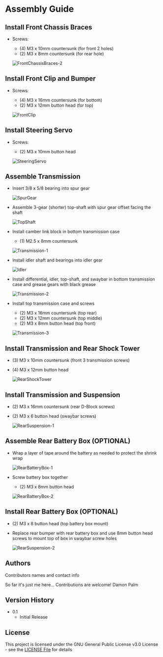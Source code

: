 # Assembly Guide

## Install Front Chassis Braces
* Screws:
    * (4) M3 x 10mm countersunk (for front 2 holes)
    * (2) M3 x 8mm countersunk (for rear hole)

    ![FrontChassisBraces-2](./Images/FrontChassisBraces-2.jpg)

## Install Front Clip and Bumper
* Screws:
    * (4) M3 x 16mm countersunk (for bottom)
    * (2) M3 x 12mm button head (for top)

    ![FrontClip](./Images/FrontClip.jpg)

## Install Steering Servo
* Screws:
    * (2) M3 x 10mm button head

    ![SteeringServo](./Images/SteeringServo.jpg)

## Assemble Transmission
* Insert 3/8 x 5/8 bearing into spur gear

  ![SpurGear](./Images/SpurGear.jpg)
* Assemble 3-gear (shorter) top-shaft with spur gear offset facing the shaft

  ![TopShaft](./Images/TopShaft.jpg)
* Install camber link block in bottom transmission case 
  * (1) M2.5 x 8mm countersunk

  ![Transmission-1](./Images/Transmission-1.jpg)
* Install idler shaft and bearings into idler gear

  ![Idler](./Images/Idler.jpg)
* Install differential, idler, top-shaft, and swaybar in bottom transmission case and grease gears with black grease

  ![Transmission-2](./Images/Transmission-2.jpg)
* Install top transmission case and screws
  * (2) M3 x 16mm countersunk (top rear)
  * (2) M3 x 12mm countersunk (top middle)
  * (2) M3 x 8mm button head (top front)

  ![Transmission-3](./Images/Transmission-3.jpg)

## Install Transmission and Rear Shock Tower
  * (3) M3 x 10mm countersunk (front 3 transmission screws)
  * (4) M3 x 12mm button head
    
    ![RearShockTower](./Images/RearShockTower.jpg)

## Install Transmission and Suspension    
  * (2) M3 x 16mm countersunk (rear D-Block screws)
  * (2) M3 x 6 button head (swaybar screws)

    ![RearSuspension-1](./Images/RearSuspension-1.jpg)


## Assemble Rear Battery Box (OPTIONAL)
* Wrap a layer of tape around the battery as needed to protect the shrink wrap

    ![RearBatteryBox-1](./Images/RearBatteryBox-1.jpg)
* Screw battery box together
  * (2) M3 x 8mm button head

  ![RearBatteryBox-2](./Images/RearBatteryBox-2.jpg)

## Install Rear Battery Box (OPTIONAL)
* (2) M3 x 8 button head (top battery box mount)
* Replace rear bumper with rear battery box and use 8mm button head screws to mount top of box in swaybar screw holes

    ![RearSuspension-2](./Images/RearSuspension-2.jpg)

## Authors

Contributors names and contact info

So far it's just me here... Contributions are welcome!
Damon Palm

## Version History

* 0.1
    * Initial Release

## License

This project is licensed under the GNU General Public License v3.0 License - see the [LICENSE File](LICENSE) for details